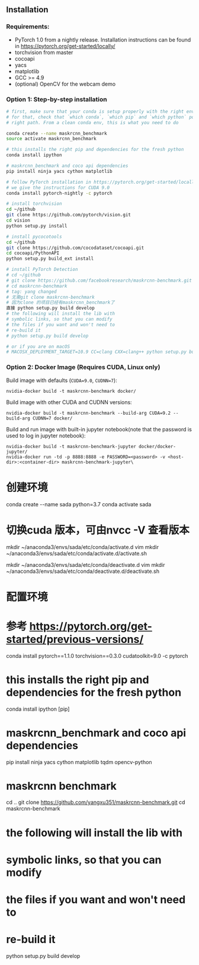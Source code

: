 ## Installation

### Requirements:
- PyTorch 1.0 from a nightly release. Installation instructions can be found in https://pytorch.org/get-started/locally/
- torchvision from master
- cocoapi
- yacs
- matplotlib
- GCC >= 4.9
- (optional) OpenCV for the webcam demo


### Option 1: Step-by-step installation

```bash
# first, make sure that your conda is setup properly with the right environment
# for that, check that `which conda`, `which pip` and `which python` points to the
# right path. From a clean conda env, this is what you need to do

conda create --name maskrcnn_benchmark
source activate maskrcnn_benchmark

# this installs the right pip and dependencies for the fresh python
conda install ipython

# maskrcnn_benchmark and coco api dependencies
pip install ninja yacs cython matplotlib

# follow PyTorch installation in https://pytorch.org/get-started/locally/
# we give the instructions for CUDA 9.0
conda install pytorch-nightly -c pytorch

# install torchvision
cd ~/github
git clone https://github.com/pytorch/vision.git
cd vision
python setup.py install

# install pycocotools
cd ~/github
git clone https://github.com/cocodataset/cocoapi.git
cd cocoapi/PythonAPI
python setup.py build_ext install

# install PyTorch Detection
# cd ~/github
# git clone https://github.com/facebookresearch/maskrcnn-benchmark.git
# cd maskrcnn-benchmark
# tag: yang changed
# 无需git clone maskrcnn-benchmark
# 因为clone 的项目已经有maskrcnn_benchmark了
直接 python setup.py build develop
# the following will install the lib with
# symbolic links, so that you can modify
# the files if you want and won't need to
# re-build it
# python setup.py build develop

# or if you are on macOS
# MACOSX_DEPLOYMENT_TARGET=10.9 CC=clang CXX=clang++ python setup.py build develop
```

### Option 2: Docker Image (Requires CUDA, Linux only)

Build image with defaults (`CUDA=9.0`, `CUDNN=7`):

    nvidia-docker build -t maskrcnn-benchmark docker/
    
Build image with other CUDA and CUDNN versions:

    nvidia-docker build -t maskrcnn-benchmark --build-arg CUDA=9.2 --build-arg CUDNN=7 docker/ 
    
Build and run image with built-in jupyter notebook(note that the password is used to log in jupyter notebook):

    nvidia-docker build -t maskrcnn-benchmark-jupyter docker/docker-jupyter/
    nvidia-docker run -td -p 8888:8888 -e PASSWORD=<password> -v <host-dir>:<container-dir> maskrcnn-benchmark-jupyter\



# 创建环境
conda create --name sada python=3.7
conda activate sada
# 切换cuda 版本，可由nvcc -V 查看版本
mkdir ~/anaconda3/envs/sada/etc/conda/activate.d
vim mkdir ~/anaconda3/envs/sada/etc/conda/activate.d/activate.sh

<!-- ORIGINAL_LD_LIBRARY_PATH=$LD_LIBRARY_PATH
ORIGINAL_PATH=$PATH 
export CUDA_PATH=/home/lab/yangDir/cuda-9.0
export LD_LIBRARY_PATH=$CUDA_PATH/lib64:$LD_LIBRARY_PATH
export PATH=$CUDA_PATH/bin:$PATH -->

mkdir ~/anaconda3/envs/sada/etc/conda/deactivate.d
vim mkdir ~/anaconda3/envs/sada/etc/conda/deactivate.d/deactivate.sh

<!-- export LD_LIBRARY_PATH=$ORIGINAL_LD_LIBRARY_PATH
export PATH=$ORIGINAL_PATH
unset CUDA_PATH
unset ORIGINAL_PATH
unset ORIGINAL_LD_LIBRARY_PATH  -->

# 配置环境
# 参考 https://pytorch.org/get-started/previous-versions/
conda install  pytorch==1.1.0 torchvision==0.3.0 cudatoolkit=9.0 -c pytorch

# this installs the right pip and dependencies for the fresh python
conda install ipython [pip]

# maskrcnn_benchmark and coco api dependencies
pip install ninja yacs cython matplotlib tqdm opencv-python

# maskrcnn benchmark
cd ..
git clone https://github.com/yangxu351/maskrcnn-benchmark.git
cd maskrcnn-benchmark
# the following will install the lib with
# symbolic links, so that you can modify
# the files if you want and won't need to
# re-build it
python setup.py build develop